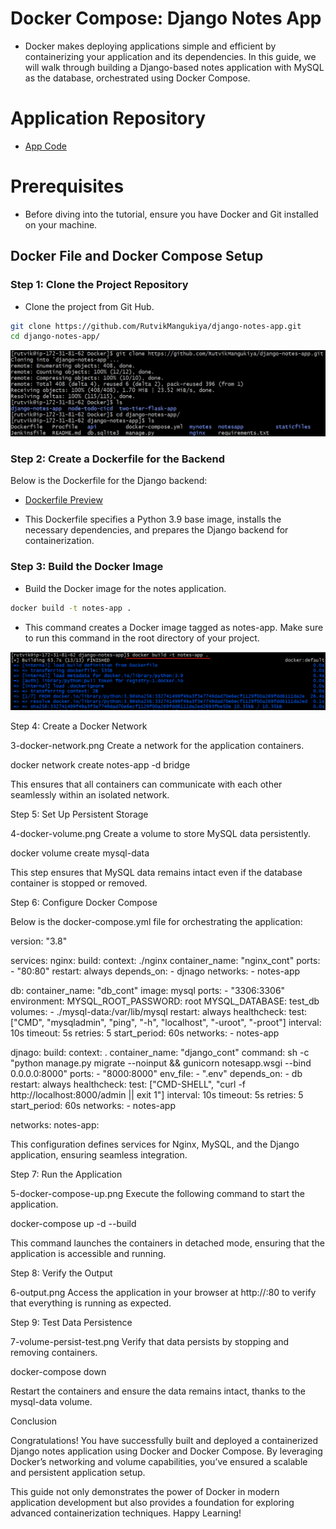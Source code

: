 # Docker Compose: Django Notes App

- Docker makes deploying applications simple and efficient by containerizing your application and its dependencies. In this guide, we will walk through building a Django-based notes application with MySQL as the database, orchestrated using Docker Compose.

# Application Repository

- [App Code](https://github.com/RutvikMangukiya/django-notes-app)

# Prerequisites

- Before diving into the tutorial, ensure you have Docker and Git installed on your machine.

## Docker File and Docker Compose Setup
### Step 1: Clone the Project Repository

- Clone the project from Git Hub.

```bash
git clone https://github.com/RutvikMangukiya/django-notes-app.git
cd django-notes-app/
```

![gitclone](https://github.com/RutvikMangukiya/Docker-Projects/blob/master/django-nginx-mysql-docker/image/1-git-clone.png)

### Step 2: Create a Dockerfile for the Backend

Below is the Dockerfile for the Django backend:

- [Dockerfile Preview](https://github.com/RutvikMangukiya/Docker-Projects/blob/master/django-nginx-mysql-docker/Dockerfile)

- This Dockerfile specifies a Python 3.9 base image, installs the necessary dependencies, and prepares the Django backend for containerization.

### Step 3: Build the Docker Image

- Build the Docker image for the notes application.

```bash
docker build -t notes-app .
```
- This command creates a Docker image tagged as notes-app. Make sure to run this command in the root directory of your project.

![dockerbuild](https://github.com/RutvikMangukiya/Docker-Projects/blob/master/django-nginx-mysql-docker/image/2-docker-build-notes-app.png)

Step 4: Create a Docker Network

3-docker-network.png Create a network for the application containers.

docker network create notes-app -d bridge

This ensures that all containers can communicate with each other seamlessly within an isolated network.

Step 5: Set Up Persistent Storage

4-docker-volume.png Create a volume to store MySQL data persistently.

docker volume create mysql-data

This step ensures that MySQL data remains intact even if the database container is stopped or removed.

Step 6: Configure Docker Compose

Below is the docker-compose.yml file for orchestrating the application:

version: "3.8"

services:
  nginx:
    build: 
      context: ./nginx
    container_name: "nginx_cont"
    ports:
      - "80:80"
    restart: always
    depends_on:
      - djnago
    networks:
      - notes-app

  db:
    container_name: "db_cont"
    image: mysql
    ports:
      - "3306:3306"
    environment:
      MYSQL_ROOT_PASSWORD: root
      MYSQL_DATABASE: test_db
    volumes:
      - ./mysql-data:/var/lib/mysql
    restart: always
    healthcheck:
      test: ["CMD", "mysqladmin", "ping", "-h", "localhost", "-uroot", "-proot"]
      interval: 10s
      timeout: 5s
      retries: 5
      start_period: 60s
    networks:
      - notes-app
  
  djnago:
    build: 
      context: .
    container_name: "django_cont"
    command: sh -c "python manage.py migrate --noinput && gunicorn notesapp.wsgi --bind 0.0.0.0:8000"
    ports:
      - "8000:8000"
    env_file:
      - ".env"
    depends_on:
      - db
    restart: always
    healthcheck:
      test: ["CMD-SHELL", "curl -f http://localhost:8000/admin || exit 1"]
      interval: 10s
      timeout: 5s
      retries: 5
      start_period: 60s
    networks:
      - notes-app

networks:
  notes-app:

This configuration defines services for Nginx, MySQL, and the Django application, ensuring seamless integration.

Step 7: Run the Application

5-docker-compose-up.png Execute the following command to start the application.

docker-compose up -d --build

This command launches the containers in detached mode, ensuring that the application is accessible and running.

Step 8: Verify the Output

6-output.png Access the application in your browser at http://<ec2-public-ip>:80 to verify that everything is running as expected.

Step 9: Test Data Persistence

7-volume-persist-test.png Verify that data persists by stopping and removing containers.

docker-compose down

Restart the containers and ensure the data remains intact, thanks to the mysql-data volume.

Conclusion

Congratulations! You have successfully built and deployed a containerized Django notes application using Docker and Docker Compose. By leveraging Docker’s networking and volume capabilities, you’ve ensured a scalable and persistent application setup.

This guide not only demonstrates the power of Docker in modern application development but also provides a foundation for exploring advanced containerization techniques. Happy Learning!